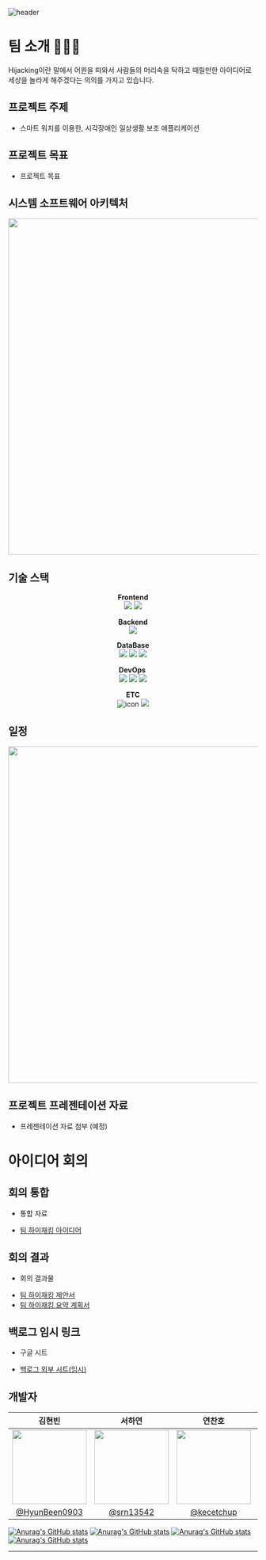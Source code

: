 ![header](https://capsule-render.vercel.app/api?type=waving&color=0&text=TeamHijacking)
# 팀 소개 🔫🔫🔫
Hijacking이란 말에서 어원을 따와서 사람들의 머리속을 탁하고 때릴만한 아이디어로 세상을 놀라게 해주겠다는 의의를 가지고 있습니다.
## 프로젝트 주제
 * 스마트 워치를 이용한, 시각장애인 일상생활 보조 애플리케이션

## 프로젝트 목표
 * 프로젝트 목표
## 시스템 소프트웨어 아키텍처
<p align="center">
<img width="680" src = "https://github.com/user-attachments/assets/656a2ebb-ea70-41cb-acb7-3caef437a1bf">
</p>

## 기술 스택

<p align = "center">
 <strong> Frontend </strong><br>
<img src = "https://img.shields.io/badge/Kotlin-0095D5?&style=for-the-badge&logo=kotlin&logoColor=white">
  <img src="https://img.shields.io/badge/java-007396?style=for-the-badge&logo=java&logoColor=white"> 
</p>

<p align = "center">
 <strong> Backend </strong><br>
<img src = "https://img.shields.io/badge/MySQL-4479A1?&style=for-the-badge&logo=MySQL&logoColor=black">
</p>

<p align = "center">
 <strong> DataBase </strong><br>
<img src = "https://img.shields.io/badge/spring-6DB33F?style=for-the-badge&logo=spring&logoColor=white">
  <img src="https://img.shields.io/badge/Amazon S3-DD344C?style=for-the-badge&logo=Amazon S3&logoColor=white"> <img src="https://img.shields.io/badge/Amazon RDS-527FFF?style=for-the-badge&logo=Amazon RDS&logoColor=white">
</p>

 
<p align="center">
<strong> DevOps <br></strong>
<img src="https://img.shields.io/badge/docker-2496ED?style=for-the-badge&logo=docker&logoColor=white">  <img src="https://img.shields.io/badge/githubactions-2088FF?style=for-the-badge&logo=githubactions&logoColor=white">  <img src="https://img.shields.io/badge/Amazon EC2-FF9900?style=for-the-badge&logo=Amazon EC2&logoColor=white">
</p>

<p align = "center">
 <strong> ETC </strong><br>
  <img src="https://img.shields.io/badge/figma-5B0BB5?style=for-the-badge&logo=figma&logoColor=white" alt="icon" />
  <img src="https://img.shields.io/badge/github-181717?style=for-the-badge&logo=github&logoColor=white">
  
</p>

## 일정
<p align="center">
<img width="680" src = "https://github.com/user-attachments/assets/c258fd5c-3866-435a-8c87-33e6dd06c3cc">
</p>
  
## 프로젝트 프레젠테이션 자료
 * 프레젠테이션 자료 첨부 (예정)

# 아이디어 회의

## 회의 통합
 * 통합 자료
- <a href = "https://drive.google.com/file/d/1PWDy0bk7yWFf5zSxnszCO37uCx1hHFtU/view?usp=sharing">팀 하이재킹 아이디어</a>

## 회의 결과
 * 회의 결과물
- <a href = "https://drive.google.com/file/d/176_STpg_pBsIT_EmeeFJf_z5qdy2MSUh/view?usp=sharing">팀 하이재킹 제안서</a>
- <a href = "https://drive.google.com/file/d/14pNoPenm9NCOFus4_Id3Xb9OWA8gTNcc/view?usp=sharing">팀 하이재킹 요약 계획서</a>

## 백로그 임시 링크
 * 구글 시트
- <a href = "https://docs.google.com/spreadsheets/d/1uAExKp5AzgLS1jqo5DNTCr7qjixIJr5FRZ3kJ6K_j34/edit?gid=0#gid=0"> 백로그 외부 시트(임시) </a>

## 개발자
**김현빈** | **서하연** | **연찬호** | **김의연**
:------: | :-------: | :-------: | :------: 
<img src="https://avatars.githubusercontent.com/u/134044125?s=64&v=4" width="150" height="150"/> | <img src="https://avatars.githubusercontent.com/u/67358565?v=4" width="150" height="150"/> | <img src="https://avatars.githubusercontent.com/u/133322979?v=4" width="150" height="150"/> | <img src="https://avatars.githubusercontent.com/u/150454163?v=4" width="150" height="150"/>
[@HyunBeen0903](https://github.com/HyunBeen0903) | [@srn13542](https://github.com/srn13542) | [@kecetchup](https://github.com/kecetchup) | [@Ret751](https://github.com/Ret751)

[![Anurag's GitHub stats](https://github-readme-stats.vercel.app/api?username=HyunBeen0903)](https://github.com/anuraghazra/github-readme-stats)
[![Anurag's GitHub stats](https://github-readme-stats.vercel.app/api?username=srn13542)](https://github.com/anuraghazra/github-readme-stats)
[![Anurag's GitHub stats](https://github-readme-stats.vercel.app/api?username=kecetchup)](https://github.com/anuraghazra/github-readme-stats)
[![Anurag's GitHub stats](https://github-readme-stats.vercel.app/api?username=Ret751)](https://github.com/anuraghazra/github-readme-stats)
***
